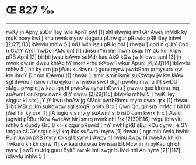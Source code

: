 # Œ 827 ‰
---
rwKy jn Apny auDir lIey lwie ApnY pwl ]1] shI slwmiq imil Gir
Awey inMdk ky muK hoey kwl ] khu nwnk myrw siqguru pUrw gur pRswid pRB
Bey inhwl ]2]27]113] iblwvlu mhlw 5 ] mU lwln isau pRIiq bnI ]
rhwau ] qorI n qUtY CorI n CUtY AYsI mwDo iKMc qnI ]1] idnsu rYin mn
mwih bsqu hY qU kir ikrpw pRB ApnI ]2] bil bil jwau isAwm suMdr
kau AkQ kQw jw kI bwq sunI ]3] jn nwnk dwsin dwsu khIAq hY moih
krhu ik®pw Twkur ApunI ]4]28]114] iblwvlu mhlw 5 ] hir ky crn
jip jWau kurbwnu ] guru myrw pwrbRhm prmysuru qw kw ihrdY Dir mn iDAwnu
]1] rhwau ] ismir ismir ismir suKdwqw jw kw kIAw sgl jhwnu ]
rsnw rvhu eyku nwrwiexu swcI drgh pwvhu mwnu ]1] swDU sMgu prwpiq jw
kau iqn hI pwieAw eyhu inDwnu ] gwvau gux kIrqnu inq suAwmI kir
ikrpw nwnk dIjY dwnu ]2]29]115] iblwvlu mhlw 5 ] rwiK lIey
siqgur kI srx ] jY jY kwru hoAw jg AMqir pwrbRhmu myro qwrx qrx ]1]
rhwau ] ibsÍMBr pUrn suKdwqw sgl smgRI poKx Brx ] Qwn Qnµqir srb
inrMqir bil bil jWeI hir ky crx ]1] jIA jugiq vis myry suAwmI srb
isiD qum kwrx krx ] Awid jugwid pRBu rKdw AwieAw hir ismrq nwnk
nhI frx ]2]30]116]
rwgu iblwvlu mhlw 5 dupdy Gru 8
<> siqgur pRswid ]
mY nwhI pRB sBu ikCu qyrw ] eIGY inrgun aUGY srgun kyl krq ibic
suAwmI myrw ]1] rhwau ] ngr mih Awip bwhir Puin Awpn pRB myry ko
sgl bsyrw ] Awpy hI rwjnu Awpy hI rwieAw kh kh Twkuru kh kh cyrw
]1] kw kau durwau kw isau blbMcw jh jh pyKau qh qh nyrw ] swD mUriq
guru ByitE nwnk imil swgr bUMd nhI An hyrw ]2]1]117] iblwvlu
mhlw 5 ]
####
